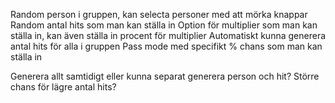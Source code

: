Random person i gruppen, kan selecta personer med att mörka knappar
Random antal hits som man kan ställa in
Option för multiplier som man kan ställa in, kan även ställa in procent för multiplier
Automatiskt kunna generera antal hits för alla i gruppen
Pass mode med specifikt % chans som man kan ställa in

Generera allt samtidigt eller kunna separat generera person och hit?
Större chans för lägre antal hits?